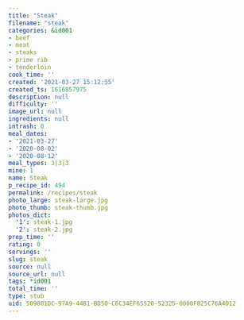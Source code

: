 ```yaml
---
title: "Steak"
filename: "steak"
categories: &id001
- beef
- meat
- steaks
- prime rib
- tenderloin
cook_time: ''
created: '2021-03-27 15:12:55'
created_ts: 1616857975
description: null
difficulty: ''
image_url: null
ingredients: null
intrash: 0
meal_dates:
- '2021-03-27'
- '2020-08-02'
- '2020-08-12'
meal_types: 3|3|3
mine: 1
name: Steak
p_recipe_id: 494
permalink: /recipes/steak
photo_large: steak-large.jpg
photo_thumb: steak-thumb.jpg
photos_dict:
  '1': steak-1.jpg
  '2': steak-2.jpg
prep_time: ''
rating: 0
servings: ''
slug: steak
source: null
source_url: null
tags: *id001
total_time: ''
type: stub
uid: 509801DC-97A9-44B1-BD50-C6C34EF65520-52325-0000F025C76A4D12
---
```

<div class="large-8 medium-7 columns" id="writeup">	</div><!-- #writeup -->
</div><!-- #row-one -->
<div class="row" id="row-two">	<div class="medium-4 small-5 columns" id="ingredients">	</div>	<div class="medium-6 small-7 columns" id="directions">	</div>
